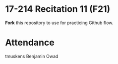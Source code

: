 # 17-214 Recitation 11 (F21)
**Fork** this repository to use for practicing Github flow.

# Attendance
tmuskens
Benjamin Owad
